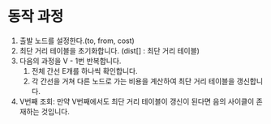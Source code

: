 # 동작 과정
1. 출발 노드를 설정한다.(to, from, cost)
2. 최단 거리 테이블을 초기화합니다. (dist[] : 최단 거리 테이블)
3. 다음의 과정을 V - 1번 반복합니다.
   1. 전체 간선 E개를 하나씩 확인합니다.
   2. 각 간선을 거쳐 다른 노드로 가는 비용을 계산하여 최단 거리 테이블을 갱신합니다.
4. V번째 조회: 만약 V번째에서도 최단 거리 테이블이 갱신이 된다면 음의 사이클이 존재하는 것입니다.